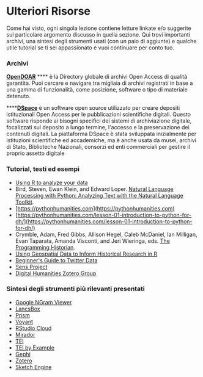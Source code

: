# Ulteriori Risorse

Come hai visto, ogni singola lezione contiene letture linkate e/o suggerite sul particolare argomento discusso in quella sezione. Qui trovi importanti archivi, una sintesi degli strumenti usati (con un paio di aggiunte) e qualche utile tutorial se ti sei appassionato e vuoi continuare per conto tuo.

### Archivi

[**OpenDOAR**](https://v2.sherpa.ac.uk/opendoar/) **** è la Directory globale di archivi Open Access di qualità garantita. Puoi cercare e navigare tra migliaia di archivi registrati in base a una gamma di funzionalità, come posizione, software o tipo di materiale detenuto.&#x20;

****[**DSpace**](https://duraspace.org/dspace/) è un software open source utilizzato per creare depositi istituzionali Open Access per le pubblicazioni scientifiche digitali. Questo software risponde ai bisogni specifici dei sistemi di archiviazione digitale, focalizzati sul deposito a lungo termine, l'accesso e la preservazione dei contenuti digitali. La piattaforma DSpace è stata sviluppata inizialmente per istituzioni scientifiche ed accademiche, ma è anche usata da musei, archivi di Stato, Biblioteche Nazionali, consorzi ed enti commerciali per gestire il proprio assetto digitale

### Tutorial, testi ed esempi

* [Using R to analyze your data](https://libguides.wustl.edu/c.php?g=385216\&p=2611930)
* Bird, Steven, Ewan Klein, and Edward Loper. [Natural Language Processing with Python: Analyzing Text with the Natural Language Toolkit](http://www.nltk.org/book/).
* [https://pythonhumanities.com](https://pythonhumanities.com)
* [https://pythonhumanities.com/lesson-01-introduction-to-python-for-dh/](https://pythonhumanities.com/lesson-01-introduction-to-python-for-dh/)
* Crymble, Adam, Fred Gibbs, Allison Hegel, Caleb McDaniel, Ian Milligan, Evan Taparata, Amanda Visconti, and Jeri Wieringa, eds. [The Programming Historian](http://programminghistorian.org).
* [Using Geospatial Data to Inform Historical Research in R](https://programminghistorian.org/en/lessons/geospatial-data-analysis)
* [Beginner's Guide to Twitter Data](https://programminghistorian.org/en/lessons/beginners-guide-to-twitter-data)
* [Sens Project](https://skene.dlls.univr.it/sens-corpora-tools-basic-guide/)&#x20;
* [Digital Humanities Zotero Group](https://www.zotero.org/groups/digital\_humanities/items)

### Sintesi degli strumenti più rilevanti presentati&#x20;

* [Google NGram Viewer](https://books.google.com/ngrams)
* [LancsBox](http://corpora.lancs.ac.uk/lancsbox/materials.php)
* [Prism](http://prism.scholarslab.org)
* [Voyant](https://voyant-tools.org)
* [RStudio Cloud](https://rstudio.cloud)&#x20;
* [Mirador](https://projectmirador.org)
* [TEI](https://tei-c.org/activities/)
* [TEI by Example](https://teibyexample.org/TBE.htm)
* [Gephi](https://gephi.org)
* [Zotero](https://zotero.org)&#x20;
* [Sketch Engine](https://www.sketchengine.eu/guide/)
